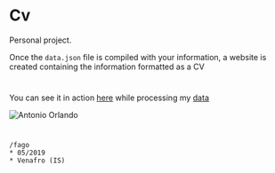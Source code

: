 # Cv

Personal project.

Once the `data.json` file is compiled with your information, a website is created containing the information formatted as a CV

#

You can see it in action [here](https://fagottino.github.io/cv/) while processing my [data](https://fagottino.github.io/cv/assets/data.json)

![](www.orlandoantonio.it/01/favicon.png?raw=true "Antonio Orlando")

#

```
/fago
* 05/2019
* Venafro (IS)
```



